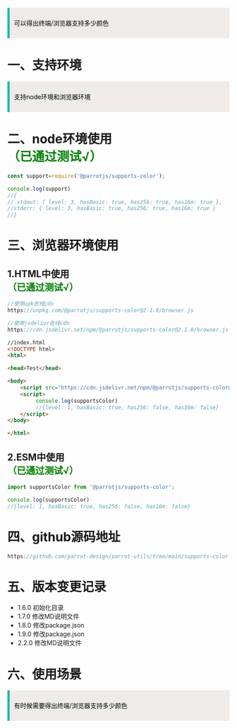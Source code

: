 <blockquote style='padding: 10px; font-size: 1em; margin: 1em 0px; color: rgb(0, 0, 0); border-left: 5px solid rgba(0,189,170,1); background: rgb(239, 235, 233);line-height:1.5;'>
 
可以得出终端/浏览器支持多少颜色
    
</blockquote>

# 一、支持环境

<blockquote style='padding: 10px; font-size: 1em; margin: 1em 0px; color: rgb(0, 0, 0); border-left: 5px solid rgba(0,189,170,1); background: rgb(239, 235, 233);line-height:1.5;'>
 
支持node环境和浏览器环境
    
</blockquote>

# 二、node环境使用 <div style="color:green">（已通过测试√）</div>

```js 
const support=require('@parrotjs/supports-color');

console.log(support)
//{
// stdout: { level: 3, hasBasic: true, has256: true, has16m: true },
//stderr: { level: 3, hasBasic: true, has256: true, has16m: true }
//}
```

# 三、浏览器环境使用

## 1.HTML中使用 <div style="color:green">（已通过测试√）</div>
 
 ```js
//使用upk在线cdn
https://unpkg.com/@parrotjs/supports-color@2.1.0/browser.js
```


```js
//使用jsdelivr在线cdn
https://cdn.jsdelivr.net/npm/@parrotjs/supports-color@2.1.0/browser.js
```

```html
//index.html
<!DOCTYPE html>
<html>

<head>Test</head>

<body>
    <script src="https://cdn.jsdelivr.net/npm/@parrotjs/supports-color@2.1.0/browser.js"></script>
    <script>
         console.log(supportsColor)
         //{level: 1, hasBasic: true, has256: false, has16m: false}
    </script>
</body>

</html>
```  

 ## 2.ESM中使用<div style="color:green">（已通过测试√）</div>

```js
import supportsColor from '@parrotjs/supports-color';

console.log(supportsColor)
//{level: 1, hasBasic: true, has256: false, has16m: false}
```
 
# 四、github源码地址

```js
https://github.com/parrot-design/parrot-utils/tree/main/supports-color
```
# 五、版本变更记录

+ 1.6.0 初始化目录 
+ 1.7.0 修改MD说明文件 
+ 1.8.0 修改package.json
+ 1.9.0 修改package.json
+ 2.2.0 修改MD说明文件

# 六、使用场景

<blockquote style='padding: 10px; font-size: 1em; margin: 1em 0px; color: rgb(0, 0, 0); border-left: 5px solid rgba(0,189,170,1); background: rgb(239, 235, 233);line-height:1.5;'>

有时候需要得出终端/浏览器支持多少颜色
    
</blockquote>